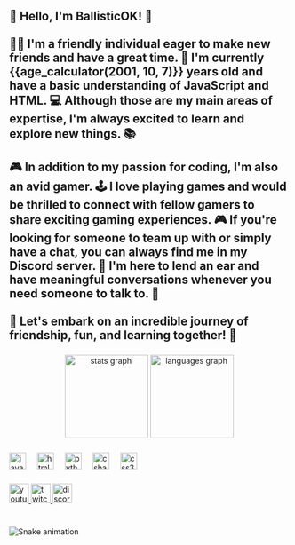 <h2 align="left">👋 Hello, I'm BallisticOK! 🌟<br><br>🙋‍♂️ I'm a friendly individual eager to make new friends and have a great time. 🎉 I'm currently {{age_calculator(2001, 10, 7)}} years old and have a basic understanding of JavaScript and HTML. 💻 Although those are my main areas of expertise, I'm always excited to learn and explore new things. 📚<br><br>🎮 In addition to my passion for coding, I'm also an avid gamer. 🕹️ I love playing games and would be thrilled to connect with fellow gamers to share exciting gaming experiences. 🎮 If you're looking for someone to team up with or simply have a chat, you can always find me in my Discord server. 💬 I'm here to lend an ear and have meaningful conversations whenever you need someone to talk to. 🤝<br><br>🌟 Let's embark on an incredible journey of friendship, fun, and learning together! 🚀</h2>

###

<div align="center">
  <img src="https://github-readme-stats.vercel.app/api?username=AtomicGaming666&hide_title=false&hide_rank=false&show_icons=true&include_all_commits=true&count_private=true&disable_animations=false&theme=dracula&locale=en&hide_border=false" height="150" alt="stats graph"  />
  <img src="https://github-readme-stats.vercel.app/api/top-langs?username=AtomicGaming666&locale=en&hide_title=false&layout=compact&card_width=320&langs_count=5&theme=dracula&hide_border=false" height="150" alt="languages graph"  />
</div>

###

<div align="left">
  <img src="https://cdn.jsdelivr.net/gh/devicons/devicon/icons/javascript/javascript-original.svg" height="30" alt="javascript logo"  />
  <img width="12" />
  <img src="https://cdn.jsdelivr.net/gh/devicons/devicon/icons/html5/html5-original.svg" height="30" alt="html5 logo"  />
  <img width="12" />
  <img src="https://cdn.jsdelivr.net/gh/devicons/devicon/icons/python/python-original.svg" height="30" alt="python logo"  />
  <img width="12" />
  <img src="https://cdn.jsdelivr.net/gh/devicons/devicon/icons/csharp/csharp-original.svg" height="30" alt="csharp logo"  />
  <img width="12" />
  <img src="https://cdn.jsdelivr.net/gh/devicons/devicon/icons/css3/css3-original.svg" height="30" alt="css3 logo"  />
</div>

###

<div align="left">
  <a href="https://www.youtube.com/channel/UC7SVXOIe-lrT_JtAwVoRCCw" target="_blank">
    <img src="https://img.shields.io/static/v1?message=Youtube&logo=youtube&label=&color=FF0000&logoColor=white&labelColor=&style=for-the-badge" height="35" alt="youtube logo"  />
  </a>
  <a href="https://www.twitch.tv/ballisticok" target="_blank">
    <img src="https://img.shields.io/static/v1?message=Twitch&logo=twitch&label=&color=9146FF&logoColor=white&labelColor=&style=for-the-badge" height="35" alt="twitch logo"  />
  </a>
  <a href="https://discordapp.com/users/321590712665636865" target="_blank">
    <img src="https://img.shields.io/static/v1?message=Discord&logo=discord&label=&color=7289DA&logoColor=white&labelColor=&style=for-the-badge" height="35" alt="discord logo"  />
  </a>
</div>

###

<br clear="both">

<img src="https://raw.githubusercontent.com/AtomicGaming666/AtomicGaming666/output/snake.svg" alt="Snake animation" />

###

